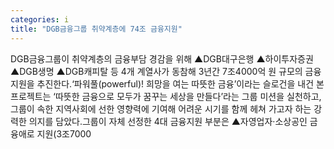 ```yaml
---
categories: i
title: "DGB금융그룹 취약계층에 74조 금융지원"
---
```

DGB금융그룹이 취약계층의 금융부담 경감을 위해 ▲DGB대구은행 ▲하이투자증권 ▲DGB생명 ▲DGB캐피탈 등 4개 계열사가 동참해 3년간 7조4000억 원 규모의 금융지원을 추진한다.‘파워풀(powerful)! 희망을 여는 따뜻한 금융’이라는 슬로건을 내건 본 프로젝트는 ‘따뜻한 금융으로 모두가 꿈꾸는 세상을 만들다’라는 그룹 미션을 실천하고, 그룹이 속한 지역사회에 선한 영향력에 기여해 어려운 시기를 함께 헤쳐 가고자 하는 강력한 의지를 담았다.그룹이 자체 선정한 4대 금융지원 부분은 ▲자영업자·소상공인 금융애로 지원(3조7000